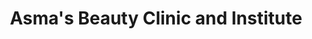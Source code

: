 ---
title: "Asma's Beauty Clinic and Institute"
url: /karachi/asmas-beauty-clinic-and-institute/
shop: beauty
---